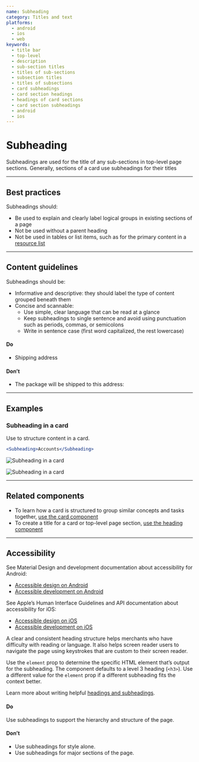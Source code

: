 ```yaml
---
name: Subheading
category: Titles and text
platforms:
  - android
  - ios
  - web
keywords:
  - title bar
  - top-level
  - description
  - sub-section titles
  - titles of sub-sections
  - subsection titles
  - titles of subsections
  - card subheadings
  - card section headings
  - headings of card sections
  - card section subheadings
  - android
  - ios
---
```


# Subheading

Subheadings are used for the title of any sub-sections in top-level page
sections. Generally, sections of a card use subheadings for their titles

---

## Best practices

Subheadings should:

- Be used to explain and clearly label logical groups in existing sections of a page
- Not be used without a parent heading
- Not be used in tables or list items, such as for the primary content in a [resource list](/components/lists-and-tables/resource-list)

---

## Content guidelines

Subheadings should be:

- Informative and descriptive: they should label the type of content grouped
  beneath them
- Concise and scannable:
  - Use simple, clear language that can be read at a glance
  - Keep subheadings to single sentence and avoid using punctuation such as
    periods, commas, or semicolons
  - Write in sentence case (first word capitalized, the rest lowercase)

<!-- usagelist -->

#### Do

- Shipping address

#### Don’t

- The package will be shipped to this address:

<!-- end -->

---

## Examples

### Subheading in a card

Use to structure content in a card.

```jsx
<Subheading>Accounts</Subheading>
```

<!-- content-for: android -->

![Subheading in a card](/public_images/components/Subheading/android/default@2x.png)

<!-- /content-for -->

<!-- content-for: ios -->

![Subheading in a card](/public_images/components/Subheading/ios/default@2x.png)

<!-- /content-for -->

---

## Related components

- To learn how a card is structured to group similar concepts and tasks together, [use the card component](/components/structure/card)
- To create a title for a card or top-level page section, [use the heading component](/components/titles-and-text/heading)

---

## Accessibility

<!-- content-for: android -->

See Material Design and development documentation about accessibility for Android:

- [Accessible design on Android](https://material.io/design/usability/accessibility.html)
- [Accessible development on Android](https://developer.android.com/guide/topics/ui/accessibility/)

<!-- /content-for -->

<!-- content-for: ios -->

See Apple’s Human Interface Guidelines and API documentation about accessibility for iOS:

- [Accessible design on iOS](https://developer.apple.com/design/human-interface-guidelines/ios/app-architecture/accessibility/)
- [Accessible development on iOS](https://developer.apple.com/accessibility/ios/)

<!-- /content-for -->

<!-- content-for: web -->

A clear and consistent heading structure helps merchants who have difficulty with reading or language. It also helps screen reader users to navigate the page using keystrokes that are custom to their screen reader.

Use the `element` prop to determine the specific HTML element that’s output for the subheading. The component defaults to a level 3 heading (`<h3>`). Use a different value for the `element` prop if a different subheading fits the context better.

Learn more about writing helpful [headings and subheadings](/content/grammar-and-mechanics#section-headings-and-subheadings).

<!-- usageblock -->

#### Do

Use subheadings to support the hierarchy and structure of the page.

#### Don’t

- Use subheadings for style alone.
- Use subheadings for major sections of the page.

<!-- end -->

<!-- /content-for -->
